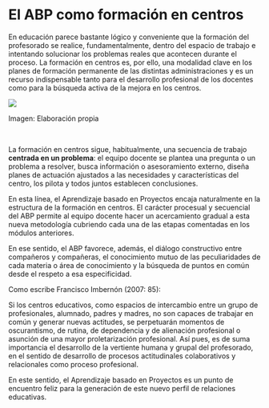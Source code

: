 
# El ABP como formación en centros

En educación parece bastante lógico y conveniente que la formación del profesorado se realice, fundamentalmente, dentro del espacio de trabajo e intentando solucionar los problemas reales que acontecen durante el proceso. La formación en centros es, por ello, una modalidad clave en los planes de formación permanente de las distintas administraciones y es un recurso indispensable tanto para el desarrollo profesional de los docentes como para la búsqueda activa de la mejora en los centros.

![](https://github.com/catedu/abp/blob/master/img/profes.jpg)

Imagen: Elaboración propia

 

La formación en centros sigue, habitualmente, una secuencia de trabajo **centrada en un problema**: el equipo docente se plantea una pregunta o un problema a resolver, busca información o asesoramiento externo, diseña planes de actuación ajustados a las necesidades y características del centro, los pilota y todos juntos establecen conclusiones.

En esta línea, el Aprendizaje basado en Proyectos encaja naturalmente en la estructura de la formación en centros. El carácter procesual y secuencial del ABP permite al equipo docente hacer un acercamiento gradual a esta nueva metodología cubriendo cada una de las etapas comentadas en los módulos anteriores.

En ese sentido, el ABP favorece, además, el diálogo constructivo entre compañeros y compañeras, el conocimiento mutuo de las peculiaridades de cada materia o área de conocimiento y la búsqueda de puntos en común desde el respeto a esa especificidad.

Como escribe Francisco Imbernón (2007: 85):

> 
Si los centros educativos, como espacios de intercambio entre un grupo de profesionales, alumnado, padres y madres, no son capaces de trabajar en común y generar nuevas actitudes, se perpetuarán momentos de oscurantismo, de rutina, de dependencia y de alienación profesional o asunción de una mayor proletarización profesional. Así pues, es de suma importancia el desarrollo de la vertiente humana y grupal del profesorado, en el sentido de desarrollo de procesos actitudinales colaborativos y relacionales como proceso profesional.


En este sentido, el Aprendizaje basado en Proyectos es un punto de encuentro feliz para la generación de este nuevo perfil de relaciones educativas.
